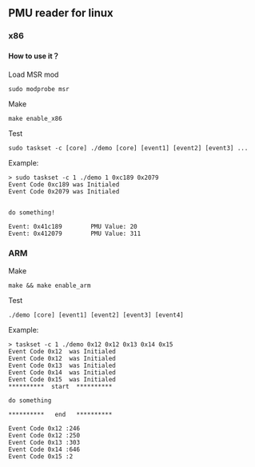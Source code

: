 ## PMU reader for linux

### x86
#### How to use it？
Load MSR mod
```shell
sudo modprobe msr
```
Make
```shell
make enable_x86
```
Test
```
sudo taskset -c [core] ./demo [core] [event1] [event2] [event3] ...
```

Example:
```shell
> sudo taskset -c 1 ./demo 1 0xc189 0x2079
Event Code 0xc189 was Initialed
Event Code 0x2079 was Initialed


do something!

Event: 0x41c189        PMU Value: 20
Event: 0x412079        PMU Value: 311
```

### ARM
Make
```shell
make && make enable_arm
```
Test
```
./demo [core] [event1] [event2] [event3] [event4]
``` 

Example:
```shell
> taskset -c 1 ./demo 0x12 0x12 0x13 0x14 0x15
Event Code 0x12  was Initialed
Event Code 0x12  was Initialed
Event Code 0x13  was Initialed
Event Code 0x14  was Initialed
Event Code 0x15  was Initialed
**********  start  **********

do something

**********   end   **********

Event Code 0x12 :246
Event Code 0x12 :250
Event Code 0x13 :303
Event Code 0x14 :646
Event Code 0x15 :2
```
